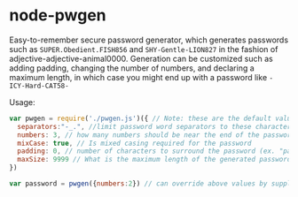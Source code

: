 node-pwgen
==========

Easy-to-remember secure password generator, which generates passwords such as `SUPER.Obedient.FISH856` and `SHY-Gentle-LION827` in the fashion of adjective-adjective-animal0000. Generation can be customized such as adding padding, changing the number of numbers, and declaring a maximum length, in which case you might end up with a password like `-ICY-Hard-CAT58-`

Usage:
```javascript
var pwgen = require('./pwgen.js')({ // Note: these are the default values when no arguments are given
  separators:"-_.", //limit password word separators to these characters. 
  numbers: 3, // how many numbers should be near the end of the password
  mixCase: true, // Is mixed casing required for the password
  padding: 0, // number of characters to surround the password (ex. "password" becomes ".password.") 
  maxSize: 9999 // What is the maximum length of the generated password?
})

var password = pwgen({numbers:2}) // can override above values by supplying them in function arguments.
```
